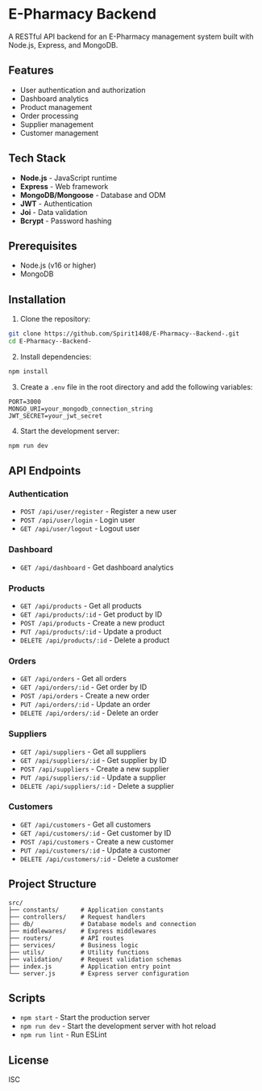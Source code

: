 # E-Pharmacy Backend

A RESTful API backend for an E-Pharmacy management system built with Node.js, Express, and MongoDB.

## Features

- User authentication and authorization
- Dashboard analytics
- Product management
- Order processing
- Supplier management
- Customer management

## Tech Stack

- **Node.js** - JavaScript runtime
- **Express** - Web framework
- **MongoDB/Mongoose** - Database and ODM
- **JWT** - Authentication
- **Joi** - Data validation
- **Bcrypt** - Password hashing

## Prerequisites

- Node.js (v16 or higher)
- MongoDB

## Installation

1. Clone the repository:
```bash
git clone https://github.com/Spirit1408/E-Pharmacy--Backend-.git
cd E-Pharmacy--Backend-
```

2. Install dependencies:
```bash
npm install
```

3. Create a `.env` file in the root directory and add the following variables:
```
PORT=3000
MONGO_URI=your_mongodb_connection_string
JWT_SECRET=your_jwt_secret
```

4. Start the development server:
```bash
npm run dev
```

## API Endpoints

### Authentication
- `POST /api/user/register` - Register a new user
- `POST /api/user/login` - Login user
- `GET /api/user/logout` - Logout user

### Dashboard
- `GET /api/dashboard` - Get dashboard analytics

### Products
- `GET /api/products` - Get all products
- `GET /api/products/:id` - Get product by ID
- `POST /api/products` - Create a new product
- `PUT /api/products/:id` - Update a product
- `DELETE /api/products/:id` - Delete a product

### Orders
- `GET /api/orders` - Get all orders
- `GET /api/orders/:id` - Get order by ID
- `POST /api/orders` - Create a new order
- `PUT /api/orders/:id` - Update an order
- `DELETE /api/orders/:id` - Delete an order

### Suppliers
- `GET /api/suppliers` - Get all suppliers
- `GET /api/suppliers/:id` - Get supplier by ID
- `POST /api/suppliers` - Create a new supplier
- `PUT /api/suppliers/:id` - Update a supplier
- `DELETE /api/suppliers/:id` - Delete a supplier

### Customers
- `GET /api/customers` - Get all customers
- `GET /api/customers/:id` - Get customer by ID
- `POST /api/customers` - Create a new customer
- `PUT /api/customers/:id` - Update a customer
- `DELETE /api/customers/:id` - Delete a customer

## Project Structure

```
src/
├── constants/      # Application constants
├── controllers/    # Request handlers
├── db/             # Database models and connection
├── middlewares/    # Express middlewares
├── routers/        # API routes
├── services/       # Business logic
├── utils/          # Utility functions
├── validation/     # Request validation schemas
├── index.js        # Application entry point
└── server.js       # Express server configuration
```

## Scripts

- `npm start` - Start the production server
- `npm run dev` - Start the development server with hot reload
- `npm run lint` - Run ESLint

## License

ISC
